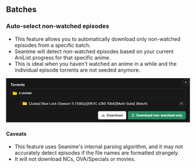 ## Batches

### Auto-select non-watched episodes

- This feature allows you to automatically download only non-watched episodes from a specific batch.
- Seanime will detect non-watched episodes based on your current AniList progress for that specific anime.
- This is ideal when you haven't watched an anime in a while and the individual episode torrents are not seeded anymore.

![img_10.png](img_10.png)

#### Caveats

- This feature uses Seanime's internal parsing algorithm, and it may not accurately detect episodes if the file names
  are formatted strangely.
- It will not download NCs, OVA/Specials or movies.
